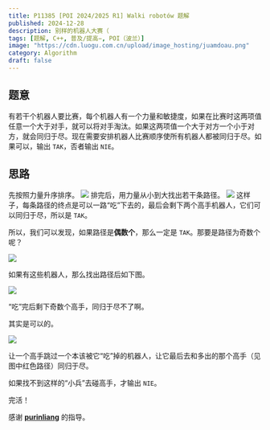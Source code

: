 ```yaml
---
title: P11385 [POI 2024/2025 R1] Walki robotów 题解
published: 2024-12-28
description: 别样的机器人大赛（
tags: [题解, C++, 普及/提高−, POI（波兰）]
image: "https://cdn.luogu.com.cn/upload/image_hosting/juamdoau.png"
category: Algorithm
draft: false
---
```


## 题意
有若干个机器人要比赛，每个机器人有一个力量和敏捷度，如果在比赛时这两项值任意一个大于对手，就可以将对手淘汰。如果这两项值一个大于对方一个小于对方，就会同归于尽。现在需要安排机器人比赛顺序使所有机器人都被同归于尽。如果可以，输出 ```TAK```，否者输出 ```NIE```。

## 思路
先按照力量升序排序。
![](https://cdn.luogu.com.cn/upload/image_hosting/juamdoau.png)
排完后，用力量从小到大找出若干条路径。
![](https://cdn.luogu.com.cn/upload/image_hosting/t12qcoeh.png)
这样子，每条路径的终点是可以一路“吃”下去的，最后会剩下两个高手机器人，它们可以同归于尽，所以是 ```TAK```。

所以，我们可以发现，如果路径是**偶数个**，那么一定是 ```TAK```。那要是路径为奇数个呢？

![](https://cdn.luogu.com.cn/upload/image_hosting/dw3hta88.png)

如果有这些机器人，那么找出路径后如下图。

![](https://cdn.luogu.com.cn/upload/image_hosting/p6jhb8u9.png)

“吃”完后剩下奇数个高手，同归于尽不了啊。

其实是可以的。

![](https://cdn.luogu.com.cn/upload/image_hosting/0d0jj1y9.png)

让一个高手跳过一个本该被它“吃”掉的机器人，让它最后去和多出的那个高手（见图中红色路径）同归于尽。

如果找不到这样的“小兵”去碰高手，才输出 ```NIE```。

完活！

感谢 [**purinliang**](https://www.luogu.com.cn/user/177859) 的指导。